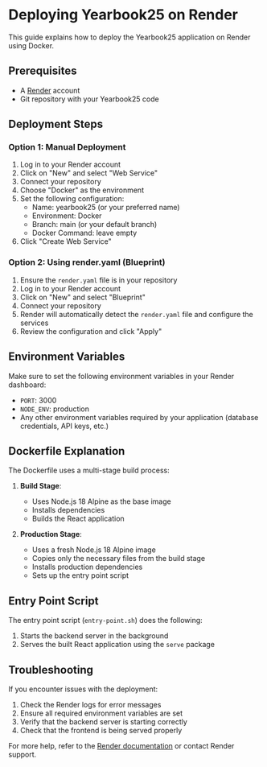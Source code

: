 # Deploying Yearbook25 on Render

This guide explains how to deploy the Yearbook25 application on Render using Docker.

## Prerequisites

- A [Render](https://render.com) account
- Git repository with your Yearbook25 code

## Deployment Steps

### Option 1: Manual Deployment

1. Log in to your Render account
2. Click on "New" and select "Web Service"
3. Connect your repository
4. Choose "Docker" as the environment
5. Set the following configuration:
   - Name: yearbook25 (or your preferred name)
   - Environment: Docker
   - Branch: main (or your default branch)
   - Docker Command: leave empty
6. Click "Create Web Service"

### Option 2: Using render.yaml (Blueprint)

1. Ensure the `render.yaml` file is in your repository
2. Log in to your Render account
3. Click on "New" and select "Blueprint"
4. Connect your repository
5. Render will automatically detect the `render.yaml` file and configure the services
6. Review the configuration and click "Apply"

## Environment Variables

Make sure to set the following environment variables in your Render dashboard:

- `PORT`: 3000
- `NODE_ENV`: production
- Any other environment variables required by your application (database credentials, API keys, etc.)

## Dockerfile Explanation

The Dockerfile uses a multi-stage build process:

1. **Build Stage**:
   - Uses Node.js 18 Alpine as the base image
   - Installs dependencies
   - Builds the React application

2. **Production Stage**:
   - Uses a fresh Node.js 18 Alpine image
   - Copies only the necessary files from the build stage
   - Installs production dependencies
   - Sets up the entry point script

## Entry Point Script

The entry point script (`entry-point.sh`) does the following:

1. Starts the backend server in the background
2. Serves the built React application using the `serve` package

## Troubleshooting

If you encounter issues with the deployment:

1. Check the Render logs for error messages
2. Ensure all required environment variables are set
3. Verify that the backend server is starting correctly
4. Check that the frontend is being served properly

For more help, refer to the [Render documentation](https://render.com/docs) or contact Render support.
